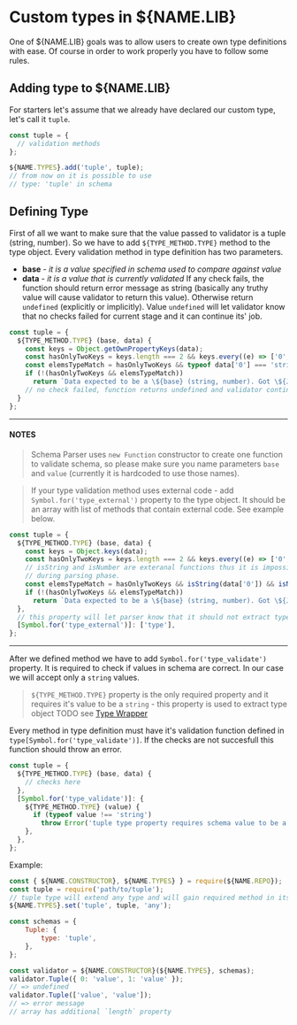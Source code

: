 # Custom types in ${NAME.LIB}
One of ${NAME.LIB} goals was to allow users to create own type definitions with ease. Of course in order to work properly you have to follow some rules.

## Adding type to ${NAME.LIB}
For starters let's assume that we already have declared our custom type, let's call it `tuple`.

```javascript
const tuple = {
  // validation methods
};

${NAME.TYPES}.add('tuple', tuple);
// from now on it is possible to use
// type: 'tuple' in schema
```

## Defining Type
First of all we want to make sure that the value passed to validator is a tuple (string, number).
So we have to add `${TYPE_METHOD.TYPE}` method to the type object.
Every validation method in type definition has two parameters.
  - **base** - *it is a value specified in schema used to compare against value*
  - **data** - *it is a value that is currently validated*
If any check fails, the function should return error message as string (basically any truthy value will cause validator to return this value). Otherwise return `undefined` (explicitly or implicitly).
Value `undefined` will let validator know that no checks failed for current stage and it can continue its' job.
```javascript
const tuple = {
  ${TYPE_METHOD.TYPE} (base, data) {
    const keys = Object.getOwnPropertyKeys(data);
    const hasOnlyTwoKeys = keys.length === 2 && keys.every((e) => ['0', '1'].includes(e));
    const elemsTypeMatch = hasOnlyTwoKeys && typeof data['0'] === 'string' && typeof data['1'] === 'number';
    if (!(hasOnlyTwoKeys && elemsTypeMatch))
      return `Data expected to be a \${base} (string, number). Got \${JSON.stringify(data)}.`
    // no check failed, function returns undefined and validator continues its' job
  }
};
```
***
#### NOTES
> Schema Parser uses `new Function` constructor to create one function to validate schema, so please make sure you name parameters `base` and `value` (currently it is hardcoded to use those names).

> If your type validation method uses external code - add `Symbol.for('type_external')` property to the type object. It should be an array with list of methods that contain external code. See example below.
```javascript
const tuple = {
  ${TYPE_METHOD.TYPE} (base, data) {
    const keys = Object.keys(data);
    const hasOnlyTwoKeys = keys.length === 2 && keys.every((e) => ['0', '1'].includes(e));
    // isString and isNumber are exteranal functions thus it is impossible to use tuple.type method code
    // during parsing phase.
    const elemsTypeMatch = hasOnlyTwoKeys && isString(data['0']) && isNumber(data['1']);
    if (!(hasOnlyTwoKeys && elemsTypeMatch))
      return `Data expected to be a \${base} (string, number). Got \${JSON.stringify(data)}.`
  },
  // this property will let parser know that it should not extract type method code, instead it will invoke reference to this method in check function
  [Symbol.for('type_external')]: ['type'],
};
```
***
After we defined method we have to add `Symbol.for('type_validate')` property. It is required to check if values in schema are correct. In our case we will accept only a `string` values.
> `${TYPE_METHOD.TYPE}` property is the only required property and it requires it's value to be a `string` - this property is used to extract type object TODO see [Type Wrapper](${WIKI.TYPE_WRAPPER})

Every method in type definition must have it's validation function defined in `type[Symbol.for('type_validate')]`.
If the checks are not succesfull this function should throw an error.
```javascript
const tuple = {
  ${TYPE_METHOD.TYPE} (base, data) {
    // checks here
  },
  [Symbol.for('type_validate')]: {
    ${TYPE_METHOD.TYPE} (value) {
      if (typeof value !== 'string')
        throw Error('tuple type property requires schema value to be a string');
    },
  },
};
```

Example:
```javascript
const { ${NAME.CONSTRUCTOR}, ${NAME.TYPES} } = require(${NAME.REPO});
const tuple = require('path/to/tuple');
// tuple type will extend any type and will gain required method in its prototype
${NAME.TYPES}.set('tuple', tuple, 'any');

const schemas = {
    Tuple: {
        type: 'tuple',
    },
};

const validator = ${NAME.CONSTRUCTOR}(${NAME.TYPES}, schemas);
validator.Tuple({ 0: 'value', 1: 'value' });
// => undefined
validator.Tuple(['value', 'value']);
// => error message
// array has additional `length` property
```
